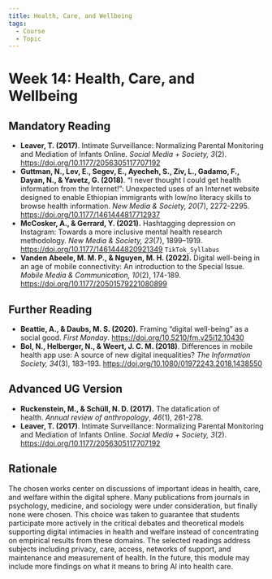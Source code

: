 ```yaml
---
title: Health, Care, and Wellbeing
tags:
  - Course
  - Topic
---
```


# Week 14: Health, Care, and Wellbeing

## Mandatory Reading

- **Leaver, T. (2017)**. Intimate Surveillance: Normalizing Parental Monitoring and Mediation of Infants Online. *Social Media + Society, 3*(2). <https://doi.org/10.1177/2056305117707192>
- **Guttman, N., Lev, E., Segev, E., Ayecheh, S., Ziv, L., Gadamo, F., Dayan, N., & Yavetz, G. (2018)**. “I never thought I could get health information from the Internet!”: Unexpected uses of an Internet website designed to enable Ethiopian immigrants with low/no literacy skills to browse health information. *New Media & Society, 20*(7), 2272-2295. <https://doi.org/10.1177/1461444817712937>
- **McCosker, A., & Gerrard, Y. (2021).** Hashtagging depression on Instagram: Towards a more inclusive mental health research methodology. *New Media & Society, 23*(7), 1899–1919. <https://doi.org/10.1177/1461444820921349> `TikTok_Syllabus`
- **Vanden Abeele, M. M. P., & Nguyen, M. H. (2022).** Digital well-being in an age of mobile connectivity: An introduction to the Special Issue. *Mobile Media & Communication, 10*(2), 174-189. <https://doi.org/10.1177/20501579221080899>

## Further Reading

- **Beattie, A., & Daubs, M. S. (2020).** Framing “digital well-being” as a social good. *First Monday*. <https://doi.org/10.5210/fm.v25i12.10430>
- **Bol, N., Helberger, N., & Weert, J. C. M. (2018)**. Differences in mobile health app use: A source of new digital inequalities? *The Information Society, 34*(3), 183–193. <https://doi.org/10.1080/01972243.2018.1438550>

## Advanced UG Version

- **Ruckenstein, M., & Schüll, N. D. (2017).** The datafication of health. *Annual review of anthropology*, *46*(1), 261-278.
- **Leaver, T. (2017)**. Intimate Surveillance: Normalizing Parental Monitoring and Mediation of Infants Online. *Social Media + Society, 3*(2). <https://doi.org/10.1177/2056305117707192>

## Rationale

The chosen works center on discussions of important ideas in health, care, and welfare within the digital sphere. Many publications from journals in psychology, medicine, and sociology were under consideration, but finally none were chosen. This choice was taken to guarantee that students participate more actively in the critical debates and theoretical models supporting digital intimacies in health and welfare instead of concentrating on empirical results from these domains. The selected readings address subjects including privacy, care, access, networks of support, and maintenance and measurement of health. In the future, this module may include more findings on what it means to bring AI into health care.
